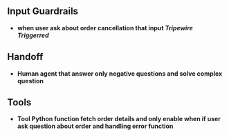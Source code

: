 ## Input Guardrails 
* __when user ask about order cancellation that input ***Tripewire Triggerred***__

## Handoff
* __Human agent that answer only negative questions and solve complex question__

## Tools
* __Tool Python function fetch order details and only enable when if user ask question about order and handling error function__






